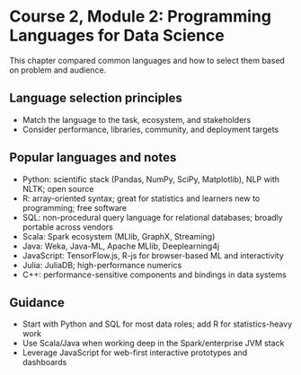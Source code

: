 # Course 2, Module 2: Programming Languages for Data Science

This chapter compared common languages and how to select them based on problem and audience.

## Language selection principles
- Match the language to the task, ecosystem, and stakeholders
- Consider performance, libraries, community, and deployment targets

## Popular languages and notes
- Python: scientific stack (Pandas, NumPy, SciPy, Matplotlib), NLP with NLTK; open source
- R: array-oriented syntax; great for statistics and learners new to programming; free software
- SQL: non-procedural query language for relational databases; broadly portable across vendors
- Scala: Spark ecosystem (MLlib, GraphX, Streaming)
- Java: Weka, Java-ML, Apache MLlib, Deeplearning4j
- JavaScript: TensorFlow.js, R-js for browser-based ML and interactivity
- Julia: JuliaDB; high-performance numerics
- C++: performance-sensitive components and bindings in data systems

## Guidance
- Start with Python and SQL for most data roles; add R for statistics-heavy work
- Use Scala/Java when working deep in the Spark/enterprise JVM stack
- Leverage JavaScript for web-first interactive prototypes and dashboards
